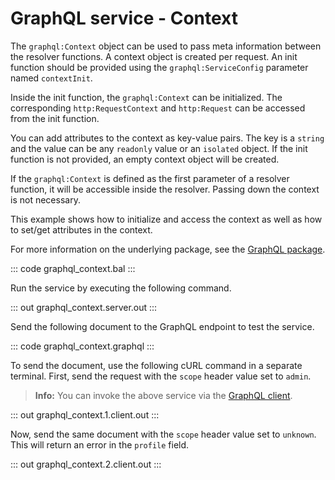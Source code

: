 # GraphQL service - Context

The `graphql:Context` object can be used to pass meta information between the resolver functions. A context object is created per request. An init function should be provided using the `graphql:ServiceConfig` parameter named `contextInit`.

Inside the init function, the `graphql:Context` can be initialized. The corresponding `http:RequestContext` and `http:Request` can be accessed from the init function.

You can add attributes to the context as key-value pairs. The key is a `string` and the value can be any `readonly` value or an `isolated` object. If the init function is not provided, an empty context object will be created.

If the `graphql:Context` is defined as the first parameter of a resolver function, it will be accessible inside the resolver. Passing down the context is not necessary.

This example shows how to initialize and access the context as well as how to set/get attributes in the context.

For more information on the underlying package, see the [GraphQL package](https://lib.ballerina.io/ballerina/graphql/latest/).

::: code graphql_context.bal :::

Run the service by executing the following command.

::: out graphql_context.server.out :::

Send the following document to the GraphQL endpoint to test the service.

::: code graphql_context.graphql :::

To send the document, use the following cURL command in a separate terminal. First, send the request with the `scope` header value set to `admin`.

>**Info:** You can invoke the above service via the [GraphQL client](/learn/by-example/graphql-client/).

::: out graphql_context.1.client.out :::

Now, send the same document with the `scope` header value set to `unknown`. This will return an error in the `profile` field.

::: out graphql_context.2.client.out :::
